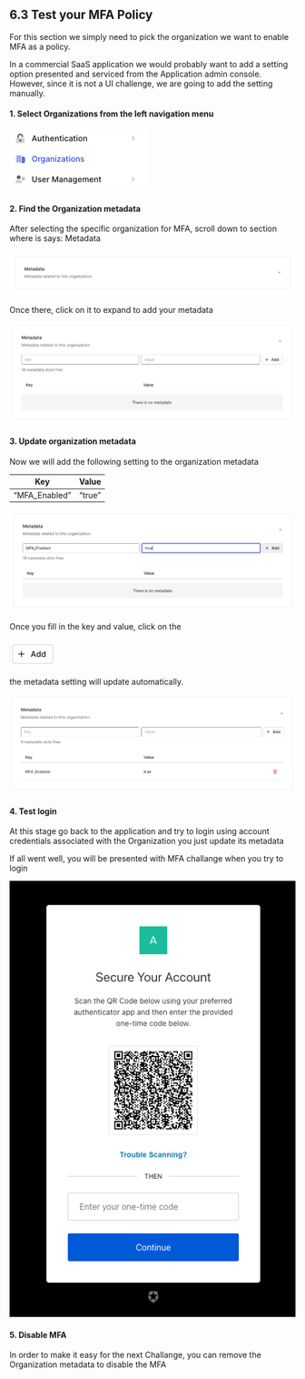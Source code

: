 ## 6.3 Test your MFA Policy


For this section we simply need to pick the organization we want to enable MFA as a policy.   


In a commercial SaaS application we would probably want to add a setting option presented and serviced from the Application admin console. However, since it is not a UI challenge, we are going to add the setting manually.   



#### 1. Select Organizations from the left navigation menu


![](https://github.com/lerer/cic2-workshop/blob/main/images/006/org-menu-item.png?raw=true)   


#### 2. Find the Organization metadata 
After selecting the specific organization for MFA, scroll down to section where is says: Metadata


![](https://github.com/lerer/cic2-workshop/blob/main/images/006/org-metadata.png?raw=true)   


Once there, click on it to expand to add your metadata


![](https://github.com/lerer/cic2-workshop/blob/main/images/006/add-new-org-metadata.png?raw=true)   



#### 3. Update organization metadata
Now we will add the following setting to the organization metadata    


Key | Value 
--- | --- 
“MFA_Enabled” | “true” 

![](https://github.com/lerer/cic2-workshop/blob/main/images/006/new-metadata-item.png?raw=true)   


Once you fill in the key and value, click on the


![](https://github.com/lerer/cic2-workshop/blob/main/images/006/add-button.png?raw=true)   


the metadata setting will update automatically.


![](https://github.com/lerer/cic2-workshop/blob/main/images/006/new-added-metadata.png?raw=true)   



#### 4. Test login


At this stage go back to the application and try to login using account credentials associated with the Organization you just update its metadata


If all went well, you will be presented with MFA challange when you try to login


![](https://github.com/lerer/cic2-workshop/blob/main/images/006/mfa-qr-code.png?raw=true)   


#### 5. Disable MFA
In order to make it easy for the next Challange, you can remove the Organization metadata to disable the MFA
